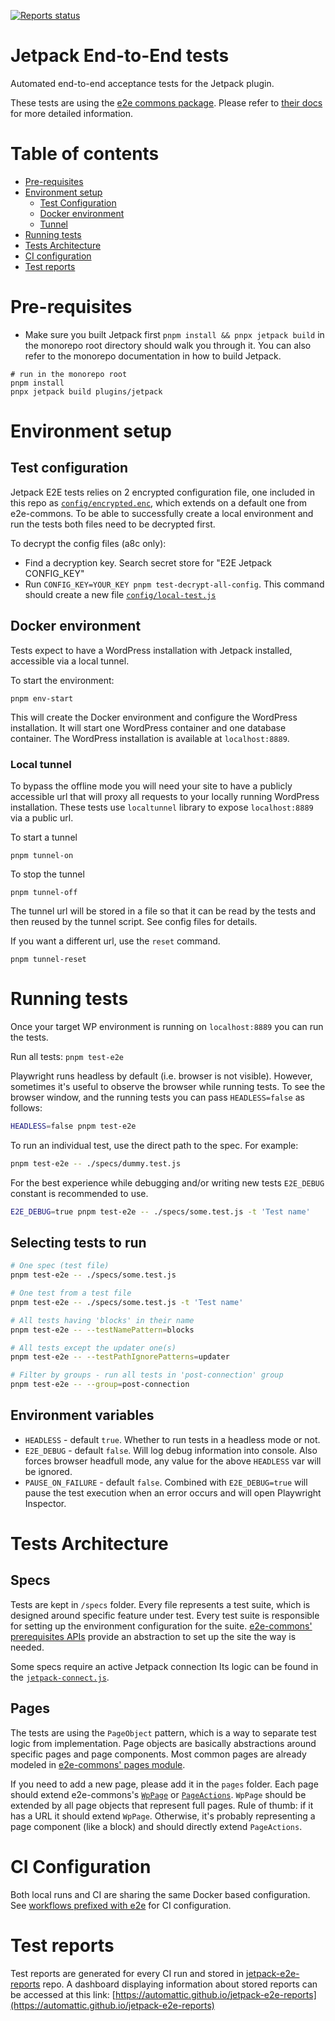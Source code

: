 [![Reports status](https://img.shields.io/website?down_color=grey&down_message=Dashboard%20offline&style=for-the-badge&label=E2E%20TEST%20REPORTS&up_color=green&up_message=see%20dashboard&url=https%3A%2F%2Fautomattic.github.io%2Fjetpack-e2e-reports%2F%23%2F)](https://automattic.github.io/jetpack-e2e-reports)

# Jetpack End-to-End tests

Automated end-to-end acceptance tests for the Jetpack plugin.

These tests are using the [e2e commons package](../../../../../tools/e2e-commons). Please refer to [their docs](../../../../../tools/e2e-commons/README.md) for more detailed information.

# Table of contents

- [Pre-requisites](#pre-requisites)
- [Environment setup](#environment-setup)
	- [Test Configuration](#test-configuration)
	- [Docker environment](#docker-environment)
	- [Tunnel](#local-tunnel)
- [Running tests](#running-tests)
- [Tests Architecture](#tests-architecture)
- [CI configuration](#ci-configuration)
- [Test reports](#test-reports)

# Pre-requisites

- Make sure you built Jetpack first `pnpm install && pnpx jetpack build` in the monorepo root directory should walk you through it. You can also refer to the monorepo documentation in how to build Jetpack.

```shell
# run in the monorepo root
pnpm install
pnpx jetpack build plugins/jetpack
```

# Environment setup

## Test configuration

Jetpack E2E tests relies on 2 encrypted configuration file, one included in this repo as [`config/encrypted.enc`](./config/encrypted.enc), which extends on a default one from e2e-commons. To be able to successfully create a local environment and run the tests both files need to be decrypted first.

To decrypt the config files (a8c only):
- Find a decryption key. Search secret store for "E2E Jetpack CONFIG_KEY"
- Run `CONFIG_KEY=YOUR_KEY pnpm test-decrypt-all-config`. This command should create a new file [`config/local-test.js`](./config/local-test.js)

## Docker environment

Tests expect to have a WordPress installation with Jetpack installed, accessible via a local tunnel. 

To start the environment:

```shell
pnpm env-start
```

This will create the Docker environment and configure the WordPress installation. It will start one WordPress container and one database container. The WordPress installation is available at `localhost:8889`.

### Local tunnel

To bypass the offline mode you will need your site to have a publicly accessible url that will proxy all requests to your locally running WordPress installation.
These tests use `localtunnel` library to expose `localhost:8889` via a public url.

To start a tunnel

```
pnpm tunnel-on
```

To stop the tunnel

```
pnpm tunnel-off
```

The tunnel url will be stored in a file so that it can be read by the tests and then reused by the tunnel script. See config files for details. 

If you want a different url, use the `reset` command.

```
pnpm tunnel-reset
```

# Running tests

Once your target WP environment is running on `localhost:8889` you can run the tests.

Run all tests: `pnpm test-e2e`

Playwright runs headless by default (i.e. browser is not visible). However, sometimes it's useful to observe the browser while running tests. To see the browser window, and the running tests you can pass `HEADLESS=false` as follows:

```bash
HEADLESS=false pnpm test-e2e
```

To run an individual test, use the direct path to the spec. For example:

```bash
pnpm test-e2e -- ./specs/dummy.test.js
```

For the best experience while debugging and/or writing new tests `E2E_DEBUG` constant is recommended to use.

```bash
E2E_DEBUG=true pnpm test-e2e -- ./specs/some.test.js -t 'Test name'
```

## Selecting tests to run

```bash
# One spec (test file)
pnpm test-e2e -- ./specs/some.test.js

# One test from a test file
pnpm test-e2e -- ./specs/some.test.js -t 'Test name'

# All tests having 'blocks' in their name
pnpm test-e2e -- --testNamePattern=blocks

# All tests except the updater one(s)
pnpm test-e2e -- --testPathIgnorePatterns=updater

# Filter by groups - run all tests in 'post-connection' group
pnpm test-e2e -- --group=post-connection
```

## Environment variables

- `HEADLESS` - default `true`. Whether to run tests in a headless mode or not.
- `E2E_DEBUG` - default `false`. Will log debug information into console. Also forces browser headfull mode, any value for the above `HEADLESS` var will be ignored.
- `PAUSE_ON_FAILURE` - default `false`. Combined with `E2E_DEBUG=true` will pause the test execution when an error occurs and will open Playwright Inspector.

# Tests Architecture

## Specs

Tests are kept in `/specs` folder. Every file represents a test suite, which is designed around specific feature under test.
Every test suite is responsible for setting up the environment configuration for the suite. [e2e-commons' prerequisites APIs](../../../../../tools/e2e-commons/env/prerequisites.js) provide an abstraction to set up the site the way is needed.

Some specs require an active Jetpack connection
Its logic can be found in the [`jetpack-connect.js`](../../../../../tools/e2e-commons/flows/jetpack-connect.js).

## Pages

The tests are using the `PageObject` pattern, which is a way to separate test logic from implementation. Page objects are basically abstractions around specific pages and page components.
Most common pages are already modeled in [e2e-commons' pages module](../../../../../tools/e2e-commons/pages).

If you need to add a new page, please add it in the `pages` folder.
Each page should extend e2e-commons's [`WpPage`](../../../../../tools/e2e-commons/pages/wp-page.js) or [`PageActions`](../../../../../tools/e2e-commons/pages/page-actions.js).
`WpPage` should be extended by all page objects that represent full pages. Rule of thumb: if it has a URL it should extend `WpPage`. Otherwise, it's probably representing a page component (like a block) and should directly extend `PageActions`.

# CI Configuration

Both local runs and CI are sharing the same Docker based configuration.
See [workflows prefixed with e2e](../../../../../.github/workflows) for CI configuration.

# Test reports

Test reports are generated for every CI run and stored in [jetpack-e2e-reports](https://github.com/Automattic/jetpack-e2e-reports) repo. A dashboard displaying information about stored reports can be accessed at this link: [https://automattic.github.io/jetpack-e2e-reports](https://automattic.github.io/jetpack-e2e-reports)
